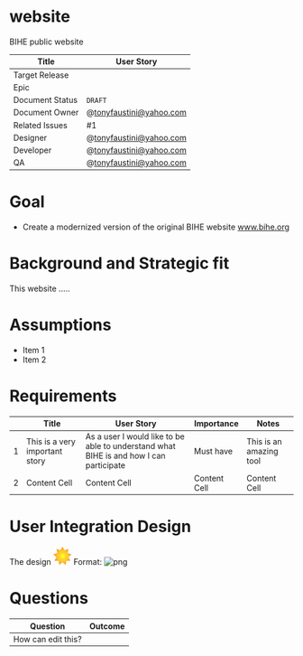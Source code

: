 # website
BIHE public website


|      Title        |   User Story                  |
| ------------------| ----------------------------- |
| Target Release    |                               |
| Epic              |                               |
| Document Status   |     `DRAFT`                     |
| Document Owner    |     @tonyfaustini@yahoo.com                     |
| Related Issues    |     #1                   |
| Designer          |     @tonyfaustini@yahoo.com                    |
| Developer         |     @tonyfaustini@yahoo.com                     |
| QA                |     @tonyfaustini@yahoo.com                     |

# Goal

* Create a modernized version of the original BIHE website www.bihe.org

# Background and Strategic fit

This website .....

# Assumptions

* Item 1
* Item 2

# Requirements

|   |     Title               |   User Story                  |   Importance           |      Notes               |
| - | ----------------------- | ----------------------------- | ---------------------- | ------------------------ |
| 1 | This is a very important story| As a user I would like to be able to understand what BIHE is and how I can participate                   | Must have           |  This is an amazing tool            |
| 2 | Content Cell            | Content Cell                  | Content Cell           |  Content Cell            |

# User Integration Design

The design 
![favicon.png design](/design_images/favicon.png)
Format: ![png](url)

# Questions

|      Question      |   Outcome                  |
| -------------------| ---------------------------|
| How can edit this? |                            |

